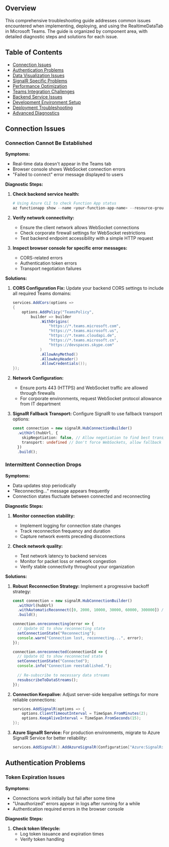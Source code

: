 ## Overview

This comprehensive troubleshooting guide addresses common issues encountered when implementing, deploying, and using the RealtimeDataTab in Microsoft Teams. The guide is organized by component area, with detailed diagnostic steps and solutions for each issue.

## Table of Contents

- [Connection Issues](#connection-issues)
- [Authentication Problems](#authentication-problems)
- [Data Visualization Issues](#data-visualization-issues)
- [SignalR Specific Problems](#signalr-specific-problems)
- [Performance Optimization](#performance-optimization)
- [Teams Integration Challenges](#teams-integration-challenges)
- [Backend Service Issues](#backend-service-issues)
- [Development Environment Setup](#development-environment-setup)
- [Deployment Troubleshooting](#deployment-troubleshooting)
- [Advanced Diagnostics](#advanced-diagnostics)

## Connection Issues

### Connection Cannot Be Established

**Symptoms:**
- Real-time data doesn't appear in the Teams tab
- Browser console shows WebSocket connection errors
- "Failed to connect" error message displayed to users

**Diagnostic Steps:**

1. **Check backend service health:**
   ```powershell
   # Using Azure CLI to check Function App status
   az functionapp show --name <your-function-app-name> --resource-group <resource-group-name> --query state
   ```

2. **Verify network connectivity:**
   - Ensure the client network allows WebSocket connections
   - Check corporate firewall settings for WebSocket restrictions
   - Test backend endpoint accessibility with a simple HTTP request

3. **Inspect browser console for specific error messages:**
   - CORS-related errors
   - Authentication token errors
   - Transport negotiation failures

**Solutions:**

1. **CORS Configuration Fix:**
   Update your backend CORS settings to include all required Teams domains:

   ```csharp
   services.AddCors(options =>
   {
       options.AddPolicy("TeamsPolicy",
           builder => builder
               .WithOrigins(
                   "https://*.teams.microsoft.com",
                   "https://*.teams.microsoft.us",
                   "https://*.teams.cloudapi.de",
                   "https://*.teams.microsoft.cn",
                   "https://devspaces.skype.com"
               )
               .AllowAnyMethod()
               .AllowAnyHeader()
               .AllowCredentials());
   });
   ```

2. **Network Configuration:**
   - Ensure ports 443 (HTTPS) and WebSocket traffic are allowed through firewalls
   - For corporate environments, request WebSocket protocol allowance from IT department

3. **SignalR Fallback Transport:**
   Configure SignalR to use fallback transport options:

   ```typescript
   const connection = new signalR.HubConnectionBuilder()
     .withUrl(hubUrl, {
       skipNegotiation: false, // Allow negotiation to find best transport
       transport: undefined // Don't force WebSockets, allow fallback
     })
     .build();
   ```

### Intermittent Connection Drops

**Symptoms:**
- Data updates stop periodically
- "Reconnecting..." message appears frequently
- Connection states fluctuate between connected and reconnecting

**Diagnostic Steps:**

1. **Monitor connection stability:**
   - Implement logging for connection state changes
   - Track reconnection frequency and duration
   - Capture network events preceding disconnections

2. **Check network quality:**
   - Test network latency to backend services
   - Monitor for packet loss or network congestion
   - Verify stable connectivity throughout your organization

**Solutions:**

1. **Robust Reconnection Strategy:**
   Implement a progressive backoff strategy:

   ```typescript
   const connection = new signalR.HubConnectionBuilder()
     .withUrl(hubUrl)
     .withAutomaticReconnect([0, 2000, 10000, 30000, 60000, 300000]) // Progressive backoff
     .build();
   
   connection.onreconnecting(error => {
     // Update UI to show reconnecting state
     setConnectionState("Reconnecting");
     console.warn("Connection lost, reconnecting...", error);
   });
   
   connection.onreconnected(connectionId => {
     // Update UI to show reconnected state
     setConnectionState("Connected");
     console.info("Connection reestablished.");
     
     // Re-subscribe to necessary data streams
     resubscribeToDataStreams();
   });
   ```

2. **Connection Keepalive:**
   Adjust server-side keepalive settings for more reliable connections:

   ```csharp
   services.AddSignalR(options => {
       options.ClientTimeoutInterval = TimeSpan.FromMinutes(2);
       options.KeepAliveInterval = TimeSpan.FromSeconds(15);
   });
   ```

3. **Azure SignalR Service:**
   For production environments, migrate to Azure SignalR Service for better reliability:

   ```csharp
   services.AddSignalR().AddAzureSignalR(Configuration["Azure:SignalR:ConnectionString"]);
   ```

## Authentication Problems

### Token Expiration Issues

**Symptoms:**
- Connections work initially but fail after some time
- "Unauthorized" errors appear in logs after running for a while
- Authentication required errors in the browser console

**Diagnostic Steps:**

1. **Check token lifecycle:**
   - Log token issuance and expiration times
   - Verify token handling